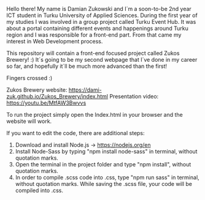 Hello there! My name is Damian Zukowski and I´m a soon-to-be 2nd year ICT student in Turku University of Applied Sciences. During the first year of my studies I was involved in a group project called Turku Event Hub. It was about a portal containing different events and happenings around Turku region and I was responsible for a front-end part. From that came my interest in Web Development process.

This repository will contain a front-end focused project called Zukos Brewery! :) It´s going to be my second webpage that I´ve done in my career so far, and hopefully it´ll be much more advanced than the first!

Fingers crossed :)

Zukos Brewery website: https://dami-zuk.github.io/Zukos_Brewery/index.html
Presentation video: https://youtu.be/MtfAW3Bwvvs


To run the project simply open the Index.html in your browser and the website will work.

If you want to edit the code, there are additional steps:
1. Download and install Node.js -> https://nodejs.org/en
2. Install Node-Sass by typing "npm install node-sass" in terminal, without quotation marks.
3. Open the terminal in the project folder and type "npm install", without quotation marks.
4. In order to compile .scss code into .css, type "npm run sass" in terminal, without quotation marks.
While saving the .scss file, your code will be compiled into .css.


